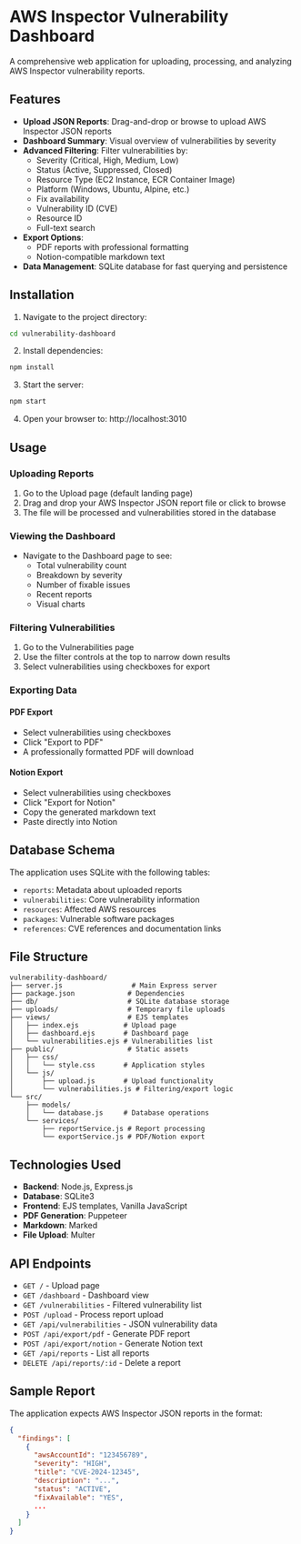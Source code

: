 # AWS Inspector Vulnerability Dashboard

A comprehensive web application for uploading, processing, and analyzing AWS Inspector vulnerability reports.

## Features

- **Upload JSON Reports**: Drag-and-drop or browse to upload AWS Inspector JSON reports
- **Dashboard Summary**: Visual overview of vulnerabilities by severity
- **Advanced Filtering**: Filter vulnerabilities by:
  - Severity (Critical, High, Medium, Low)
  - Status (Active, Suppressed, Closed)
  - Resource Type (EC2 Instance, ECR Container Image)
  - Platform (Windows, Ubuntu, Alpine, etc.)
  - Fix availability
  - Vulnerability ID (CVE)
  - Resource ID
  - Full-text search
- **Export Options**:
  - PDF reports with professional formatting
  - Notion-compatible markdown text
- **Data Management**: SQLite database for fast querying and persistence

## Installation

1. Navigate to the project directory:
```bash
cd vulnerability-dashboard
```

2. Install dependencies:
```bash
npm install
```

3. Start the server:
```bash
npm start
```

4. Open your browser to: http://localhost:3010

## Usage

### Uploading Reports

1. Go to the Upload page (default landing page)
2. Drag and drop your AWS Inspector JSON report file or click to browse
3. The file will be processed and vulnerabilities stored in the database

### Viewing the Dashboard

- Navigate to the Dashboard page to see:
  - Total vulnerability count
  - Breakdown by severity
  - Number of fixable issues
  - Recent reports
  - Visual charts

### Filtering Vulnerabilities

1. Go to the Vulnerabilities page
2. Use the filter controls at the top to narrow down results
3. Select vulnerabilities using checkboxes for export

### Exporting Data

#### PDF Export
- Select vulnerabilities using checkboxes
- Click "Export to PDF"
- A professionally formatted PDF will download

#### Notion Export
- Select vulnerabilities using checkboxes
- Click "Export for Notion"
- Copy the generated markdown text
- Paste directly into Notion

## Database Schema

The application uses SQLite with the following tables:
- `reports`: Metadata about uploaded reports
- `vulnerabilities`: Core vulnerability information
- `resources`: Affected AWS resources
- `packages`: Vulnerable software packages
- `references`: CVE references and documentation links

## File Structure

```
vulnerability-dashboard/
├── server.js                 # Main Express server
├── package.json             # Dependencies
├── db/                      # SQLite database storage
├── uploads/                 # Temporary file uploads
├── views/                   # EJS templates
│   ├── index.ejs           # Upload page
│   ├── dashboard.ejs       # Dashboard page
│   └── vulnerabilities.ejs # Vulnerabilities list
├── public/                  # Static assets
│   ├── css/
│   │   └── style.css       # Application styles
│   └── js/
│       ├── upload.js       # Upload functionality
│       └── vulnerabilities.js # Filtering/export logic
└── src/
    ├── models/
    │   └── database.js     # Database operations
    └── services/
        ├── reportService.js # Report processing
        └── exportService.js # PDF/Notion export

```

## Technologies Used

- **Backend**: Node.js, Express.js
- **Database**: SQLite3
- **Frontend**: EJS templates, Vanilla JavaScript
- **PDF Generation**: Puppeteer
- **Markdown**: Marked
- **File Upload**: Multer

## API Endpoints

- `GET /` - Upload page
- `GET /dashboard` - Dashboard view
- `GET /vulnerabilities` - Filtered vulnerability list
- `POST /upload` - Process report upload
- `GET /api/vulnerabilities` - JSON vulnerability data
- `POST /api/export/pdf` - Generate PDF report
- `POST /api/export/notion` - Generate Notion text
- `GET /api/reports` - List all reports
- `DELETE /api/reports/:id` - Delete a report

## Sample Report

The application expects AWS Inspector JSON reports in the format:
```json
{
  "findings": [
    {
      "awsAccountId": "123456789",
      "severity": "HIGH",
      "title": "CVE-2024-12345",
      "description": "...",
      "status": "ACTIVE",
      "fixAvailable": "YES",
      ...
    }
  ]
}
```